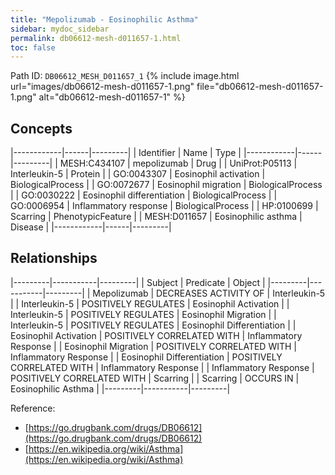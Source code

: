 ```yaml
---
title: "Mepolizumab - Eosinophilic Asthma"
sidebar: mydoc_sidebar
permalink: db06612-mesh-d011657-1.html
toc: false 
---
```



Path ID: `DB06612_MESH_D011657_1`
{% include image.html url="images/db06612-mesh-d011657-1.png" file="db06612-mesh-d011657-1.png" alt="db06612-mesh-d011657-1" %}

## Concepts

|------------|------|---------|
| Identifier | Name | Type    |
|------------|------|---------|
| MESH:C434107 | mepolizumab | Drug |
| UniProt:P05113 | Interleukin-5 | Protein |
| GO:0043307 | Eosinophil activation | BiologicalProcess |
| GO:0072677 | Eosinophil migration | BiologicalProcess |
| GO:0030222 | Eosinophil differentiation | BiologicalProcess |
| GO:0006954 | Inflammatory response | BiologicalProcess |
| HP:0100699 | Scarring | PhenotypicFeature |
| MESH:D011657 | Eosinophilic asthma | Disease |
|------------|------|---------|

## Relationships

|---------|-----------|---------|
| Subject | Predicate | Object  |
|---------|-----------|---------|
| Mepolizumab | DECREASES ACTIVITY OF | Interleukin-5 |
| Interleukin-5 | POSITIVELY REGULATES | Eosinophil Activation |
| Interleukin-5 | POSITIVELY REGULATES | Eosinophil Migration |
| Interleukin-5 | POSITIVELY REGULATES | Eosinophil Differentiation |
| Eosinophil Activation | POSITIVELY CORRELATED WITH | Inflammatory Response |
| Eosinophil Migration | POSITIVELY CORRELATED WITH | Inflammatory Response |
| Eosinophil Differentiation | POSITIVELY CORRELATED WITH | Inflammatory Response |
| Inflammatory Response | POSITIVELY CORRELATED WITH | Scarring |
| Scarring | OCCURS IN | Eosinophilic Asthma |
|---------|-----------|---------|

Reference: 
  - [https://go.drugbank.com/drugs/DB06612](https://go.drugbank.com/drugs/DB06612)
  - [https://en.wikipedia.org/wiki/Asthma](https://en.wikipedia.org/wiki/Asthma)
